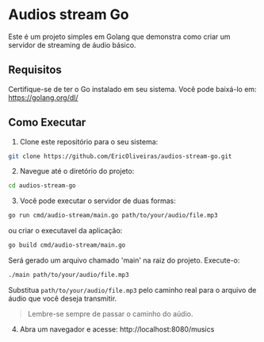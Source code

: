 # Audios stream Go

Este é um projeto simples em Golang que demonstra como criar um servidor de streaming de áudio básico.

## Requisitos

Certifique-se de ter o Go instalado em seu sistema. Você pode baixá-lo em: https://golang.org/dl/

## Como Executar

1. Clone este repositório para o seu sistema:

```bash
git clone https://github.com/EricOliveiras/audios-stream-go.git
```

2. Navegue até o diretório do projeto:

```bash
cd audios-stream-go
```

3. Você pode executar o servidor de duas formas:

```bash
go run cmd/audio-stream/main.go path/to/your/audio/file.mp3
```

ou criar o executavel da aplicação:

```bash
go build cmd/audio-stream/main.go
```

Será gerado um arquivo chamado 'main' na raiz do projeto. Execute-o:

```bash
./main path/to/your/audio/file.mp3
```

Substitua `path/to/your/audio/file.mp3` pelo caminho real para o arquivo de áudio que você deseja transmitir.

> Lembre-se sempre de passar o caminho do aúdio.

4. Abra um navegador e acesse: http://localhost:8080/musics
